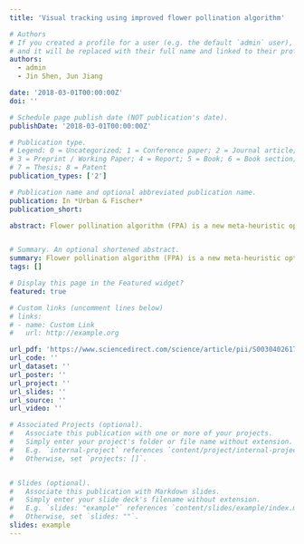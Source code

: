 ```yaml
---
title: 'Visual tracking using improved flower pollination algorithm'

# Authors
# If you created a profile for a user (e.g. the default `admin` user), write the username (folder name) here
# and it will be replaced with their full name and linked to their profile.
authors:
  - admin
  - Jin Shen, Jun Jiang

date: '2018-03-01T00:00:00Z'
doi: ''

# Schedule page publish date (NOT publication's date).
publishDate: '2018-03-01T00:00:00Z'

# Publication type.
# Legend: 0 = Uncategorized; 1 = Conference paper; 2 = Journal article;
# 3 = Preprint / Working Paper; 4 = Report; 5 = Book; 6 = Book section;
# 7 = Thesis; 8 = Patent
publication_types: ['2']

# Publication name and optional abbreviated publication name.
publication: In *Urban & Fischer*
publication_short: 

abstract: Flower pollination algorithm (FPA) is a new meta-heuristic optimization algorithm that mimics the real life processes of the flower pollination. FPA has been proven to be an effective tool in solving plenty of global optimization problems. In this study, visual tracking is considered to be a process of optimal reproduction of flowering plants. Meanwhile, an Improved Flower Pollination Algorithm (IFPA) is presented with the switch probability p changing dynamically with generation number. An IFPA-based tracking architecture is presented and the parameters’ sensitivity and adjustment of IFPA in tracking system are studied experimentally. To verify the tracking ability of the proposed tracker, comparative studies of tracking accuracy and speed of the proposed tracker with particle filter, mean shift and PSO are presented. Comparative results show that the IFPA-based tracker outperforms the other three trackers.


# Summary. An optional shortened abstract.
summary: Flower pollination algorithm (FPA) is a new meta-heuristic optimization algorithm that mimics the real life processes of the flower pollination. FPA has been proven to be an effective tool in solving plenty of global optimization problems...
tags: []

# Display this page in the Featured widget?
featured: true

# Custom links (uncomment lines below)
# links:
# - name: Custom Link
#   url: http://example.org

url_pdf: 'https://www.sciencedirect.com/science/article/pii/S0030402617315759'
url_code: ''
url_dataset: ''
url_poster: ''
url_project: ''
url_slides: ''
url_source: ''
url_video: ''

# Associated Projects (optional).
#   Associate this publication with one or more of your projects.
#   Simply enter your project's folder or file name without extension.
#   E.g. `internal-project` references `content/project/internal-project/index.md`.
#   Otherwise, set `projects: []`.


# Slides (optional).
#   Associate this publication with Markdown slides.
#   Simply enter your slide deck's filename without extension.
#   E.g. `slides: "example"` references `content/slides/example/index.md`.
#   Otherwise, set `slides: ""`.
slides: example
---
```




